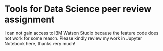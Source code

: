 # Tools for Data Science peer review assignment
I can not gain access to IBM Watson Studio because the feature code does not work for some reason. Please kindly review my work in Jupyter Notebook here, thanks very much!
